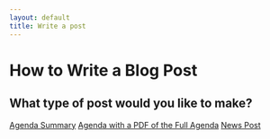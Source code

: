 ```yaml
---
layout: default
title: Write a post
---
```

# How to Write a Blog Post

## What type of post would you like to make?

[Agenda Summary][agendaPost]
[Agenda with a PDF of the Full Agenda][agendaAdv]
[News Post][newsPost]





[agendaPost]: http://fbla.github.io/write/agenda.html
[agendaAdv]: http://fbla.github.io/write/agendaAdv.html
[newsPost]: http://fbla.github.io/write/news.html
